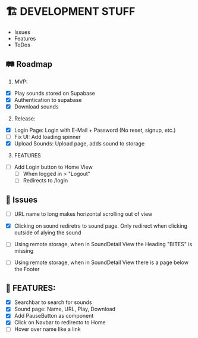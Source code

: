 # 🏗️ DEVELOPMENT STUFF

- Issues
- Features
- ToDos

## 🛤️ Roadmap
1. MVP:
- [X] Play sounds stored on Supabase
- [X] Authentication to supabase
- [X] Download sounds

2. Release:
- [X] Login Page: Login with E-Mail + Password (No reset, signup, etc.)
- [ ] Fix UI: Add loading spinner
- [X] Upload Sounds: Upload page, adds sound to storage

3. FEATURES
- [ ] Add Login button to Home View
    - [ ] When logged in > "Logout"
    - [ ] Redirects to /login

## 🚧 Issues
- [ ] URL name to long makes horizontal scrolling out of view
- [X] Clicking on sound rediretrs to sound page. Only redirect when clicking outside of alying the sound
- [ ] Using remote storage, when in SoundDetail View the Heading "BITES" is missing
- [ ] Using remote storage, when in SoundDetail View there is a page below the Footer


## 🚀 FEATURES:
- [X] Searchbar to search for sounds
- [X] Sound page: Name, URL, Play, Download
- [X] Add PauseButton as component
- [X] Click on Navbar to redirecto to Home
- [ ] Hover over name like a link